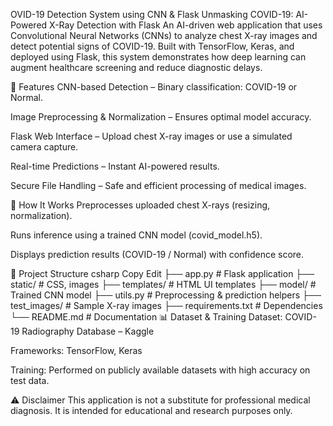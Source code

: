 OVID-19 Detection System using CNN & Flask
Unmasking COVID-19: AI-Powered X-Ray Detection with Flask
An AI-driven web application that uses Convolutional Neural Networks (CNNs) to analyze chest X-ray images and detect potential signs of COVID-19. Built with TensorFlow, Keras, and deployed using Flask, this system demonstrates how deep learning can augment healthcare screening and reduce diagnostic delays.

🚀 Features
CNN-based Detection – Binary classification: COVID-19 or Normal.

Image Preprocessing & Normalization – Ensures optimal model accuracy.

Flask Web Interface – Upload chest X-ray images or use a simulated camera capture.

Real-time Predictions – Instant AI-powered results.

Secure File Handling – Safe and efficient processing of medical images.

🧠 How It Works
Preprocesses uploaded chest X-rays (resizing, normalization).

Runs inference using a trained CNN model (covid_model.h5).

Displays prediction results (COVID-19 / Normal) with confidence score.

📂 Project Structure
csharp
Copy
Edit
├── app.py                 # Flask application
├── static/                # CSS, images
├── templates/             # HTML UI templates
├── model/                 # Trained CNN model
├── utils.py               # Preprocessing & prediction helpers
├── test_images/           # Sample X-ray images
├── requirements.txt       # Dependencies
└── README.md              # Documentation
📊 Dataset & Training
Dataset: COVID-19 Radiography Database – Kaggle

Frameworks: TensorFlow, Keras

Training: Performed on publicly available datasets with high accuracy on test data.

⚠ Disclaimer
This application is not a substitute for professional medical diagnosis. It is intended for educational and research purposes only.
